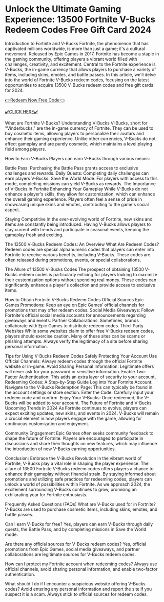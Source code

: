 # Unlock the Ultimate Gaming Experience: 13500 Fortnite V-Bucks Redeem Codes Free Gift Card 2024
Introduction to Fortnite and V-Bucks
Fortnite, the phenomenon that has captivated millions worldwide, is more than just a game; it's a cultural movement. Released by Epic Games in 2017, Fortnite has become a staple in the gaming community, offering players a vibrant world filled with challenges, creativity, and excitement. Central to the Fortnite experience is V-Bucks, the in-game currency that allows players to purchase a variety of items, including skins, emotes, and battle passes. In this article, we'll delve into the world of Fortnite V-Bucks redeem codes, focusing on the latest opportunities to acquire 13500 V-Bucks redeem codes and free gift cards for 2024.

[👉Redeem Now Free Code👈](https://todaylink.site/Codes/)

[✔️CLICK HERE✔️](https://todaylink.site/Codes/)

What are Fortnite V-Bucks?
Understanding V-Bucks
V-Bucks, short for "Vinderbucks," are the in-game currency of Fortnite. They can be used to buy cosmetic items, allowing players to personalize their avatars and enhance their gaming experience. Unlike other currencies, V-Bucks do not affect gameplay and are purely cosmetic, which maintains a level playing field among players.

How to Earn V-Bucks
Players can earn V-Bucks through various means:

Battle Pass: Purchasing the Battle Pass grants access to exclusive challenges and rewards.
Daily Quests: Completing daily challenges can earn players V-Bucks.
Save the World Mode: For players with access to this mode, completing missions can yield V-Bucks as rewards.
The Importance of V-Bucks in Fortnite
Enhancing Your Gameplay
While V-Bucks do not enhance a player's skills, they allow for customization, which can enhance the overall gaming experience. Players often feel a sense of pride in showcasing unique skins and emotes, contributing to the game's social aspect.

Staying Competitive
In the ever-evolving world of Fortnite, new skins and items are constantly being introduced. Having V-Bucks allows players to stay current with trends and participate in seasonal events, keeping the gameplay fresh and exciting.

The 13500 V-Bucks Redeem Codes: An Overview
What Are Redeem Codes?
Redeem codes are special alphanumeric codes that players can enter into Fortnite to receive various benefits, including V-Bucks. These codes are often released during promotions, events, or special collaborations.

The Allure of 13500 V-Bucks Codes
The prospect of obtaining 13500 V-Bucks redeem codes is particularly enticing for players looking to maximize their customization options without spending real money. These codes can significantly enhance a player's collection and provide access to exclusive items.

How to Obtain Fortnite V-Bucks Redeem Codes
Official Sources
Epic Games Promotions: Keep an eye on Epic Games' official channels for promotions that may offer redeem codes.
Social Media Giveaways: Follow Fortnite's official social media accounts for announcements regarding giveaways and events.
Partner Collaborations: Sometimes, brands collaborate with Epic Games to distribute redeem codes.
Third-Party Websites
While some websites claim to offer free V-Bucks redeem codes, players should exercise caution. Many of these sites can be scams or phishing attempts. Always verify the legitimacy of a site before sharing personal information.

Tips for Using V-Bucks Redeem Codes Safely
Protecting Your Account
Use Official Channels: Always redeem codes through the official Fortnite website or in-game.
Avoid Sharing Personal Information: Legitimate offers will never ask for your password or sensitive information.
Enable Two-Factor Authentication: This adds an extra layer of security to your account.
Redeeming Codes: A Step-by-Step Guide
Log into Your Fortnite Account.
Navigate to the V-Bucks Redemption Page: This can typically be found in the account settings or store section.
Enter the Code: Carefully input your redeem code and confirm.
Enjoy Your V-Bucks: Once redeemed, the V-Bucks will be added to your account.
The Future of Fortnite and V-Bucks
Upcoming Trends in 2024
As Fortnite continues to evolve, players can expect exciting updates, new skins, and events in 2024. V-Bucks will remain a crucial element in how players engage with the game, allowing for continuous customization and enjoyment.

Community Engagement
Epic Games often seeks community feedback to shape the future of Fortnite. Players are encouraged to participate in discussions and share their thoughts on new features, which may influence the introduction of new V-Bucks earning opportunities.

Conclusion: Embrace the V-Bucks Revolution
In the vibrant world of Fortnite, V-Bucks play a vital role in shaping the player experience. The allure of 13500 Fortnite V-Bucks redeem codes offers players a chance to enhance their gameplay without financial strain. By staying informed about promotions and utilizing safe practices for redeeming codes, players can unlock a world of possibilities within Fortnite. As we approach 2024, the excitement surrounding V-Bucks continues to grow, promising an exhilarating year for Fortnite enthusiasts.

Frequently Asked Questions (FAQs)
What are V-Bucks used for in Fortnite?
V-Bucks are used to purchase cosmetic items, including skins, emotes, and battle passes.

Can I earn V-Bucks for free?
Yes, players can earn V-Bucks through daily quests, the Battle Pass, and by completing missions in Save the World mode.

Are there any official sources for V-Bucks redeem codes?
Yes, official promotions from Epic Games, social media giveaways, and partner collaborations are legitimate sources for V-Bucks redeem codes.

How can I protect my Fortnite account when redeeming codes?
Always use official channels, avoid sharing personal information, and enable two-factor authentication.

What should I do if I encounter a suspicious website offering V-Bucks codes?
Avoid entering any personal information and report the site if you suspect it is a scam. Always stick to official sources for redeem codes.
